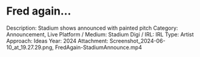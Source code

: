 # Fred again…

Description: Stadium shows announced with painted pitch
Category: Announcement, Live
Platform / Medium: Stadium
Digi / IRL: IRL
Type: Artist
Approach: Ideas
Year: 2024
Attachment: Screenshot_2024-06-10_at_19.27.29.png, FredAgain-StadiumAnnounce.mp4